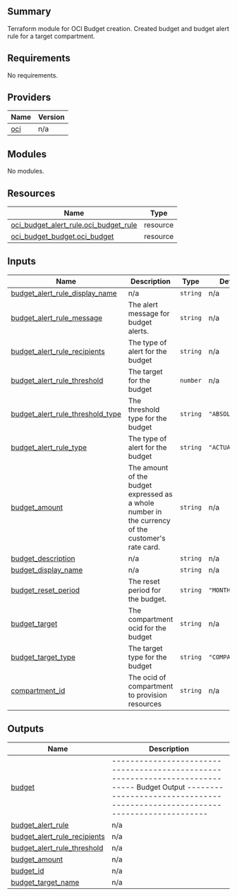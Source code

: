 ## Summary

Terraform module for OCI Budget creation. 
Created budget and budget alert rule for a target compartment. 

<!-- BEGIN_TF_DOCS -->
## Requirements

No requirements.

## Providers

| Name | Version |
|------|---------|
| <a name="provider_oci"></a> [oci](#provider\_oci) | n/a |

## Modules

No modules.

## Resources

| Name | Type |
|------|------|
| [oci_budget_alert_rule.oci_budget_rule](https://registry.terraform.io/providers/oracle/oci/latest/docs/resources/budget_alert_rule) | resource |
| [oci_budget_budget.oci_budget](https://registry.terraform.io/providers/oracle/oci/latest/docs/resources/budget_budget) | resource |

## Inputs

| Name | Description | Type | Default | Required |
|------|-------------|------|---------|:--------:|
| <a name="input_budget_alert_rule_display_name"></a> [budget\_alert\_rule\_display\_name](#input\_budget\_alert\_rule\_display\_name) | n/a | `string` | n/a | yes |
| <a name="input_budget_alert_rule_message"></a> [budget\_alert\_rule\_message](#input\_budget\_alert\_rule\_message) | The alert message for budget alerts. | `string` | n/a | yes |
| <a name="input_budget_alert_rule_recipients"></a> [budget\_alert\_rule\_recipients](#input\_budget\_alert\_rule\_recipients) | The type of alert for the budget | `string` | n/a | yes |
| <a name="input_budget_alert_rule_threshold"></a> [budget\_alert\_rule\_threshold](#input\_budget\_alert\_rule\_threshold) | The target for the budget | `number` | n/a | yes |
| <a name="input_budget_alert_rule_threshold_type"></a> [budget\_alert\_rule\_threshold\_type](#input\_budget\_alert\_rule\_threshold\_type) | The threshold type for the budget | `string` | `"ABSOLUTE"` | no |
| <a name="input_budget_alert_rule_type"></a> [budget\_alert\_rule\_type](#input\_budget\_alert\_rule\_type) | The type of alert for the budget | `string` | `"ACTUAL"` | no |
| <a name="input_budget_amount"></a> [budget\_amount](#input\_budget\_amount) | The amount of the budget expressed as a whole number in the currency of the customer's rate card. | `string` | n/a | yes |
| <a name="input_budget_description"></a> [budget\_description](#input\_budget\_description) | n/a | `string` | n/a | yes |
| <a name="input_budget_display_name"></a> [budget\_display\_name](#input\_budget\_display\_name) | n/a | `string` | n/a | yes |
| <a name="input_budget_reset_period"></a> [budget\_reset\_period](#input\_budget\_reset\_period) | The reset period for the budget. | `string` | `"MONTHLY"` | no |
| <a name="input_budget_target"></a> [budget\_target](#input\_budget\_target) | The compartment ocid for the budget | `string` | n/a | yes |
| <a name="input_budget_target_type"></a> [budget\_target\_type](#input\_budget\_target\_type) | The target type for the budget | `string` | `"COMPARTMENT"` | no |
| <a name="input_compartment_id"></a> [compartment\_id](#input\_compartment\_id) | The ocid of compartment to provision resources | `string` | n/a | yes |

## Outputs

| Name | Description |
|------|-------------|
| <a name="output_budget"></a> [budget](#output\_budget) | ----------------------------------------------------------------------------- Budget Output ----------------------------------------------------------------------------- |
| <a name="output_budget_alert_rule"></a> [budget\_alert\_rule](#output\_budget\_alert\_rule) | n/a |
| <a name="output_budget_alert_rule_recipients"></a> [budget\_alert\_rule\_recipients](#output\_budget\_alert\_rule\_recipients) | n/a |
| <a name="output_budget_alert_rule_threshold"></a> [budget\_alert\_rule\_threshold](#output\_budget\_alert\_rule\_threshold) | n/a |
| <a name="output_budget_amount"></a> [budget\_amount](#output\_budget\_amount) | n/a |
| <a name="output_budget_id"></a> [budget\_id](#output\_budget\_id) | n/a |
| <a name="output_budget_target_name"></a> [budget\_target\_name](#output\_budget\_target\_name) | n/a |
<!-- END_TF_DOCS -->    